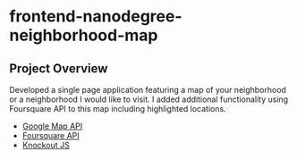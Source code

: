 frontend-nanodegree-neighborhood-map
===============================

Project Overview
-----------------
Developed a single page application featuring a map of your neighborhood or a neighborhood I would like to visit. I added additional functionality using Foursquare API to this map including highlighted locations.

* [Google Map API](https://developers.google.com/maps/documentation/javascript/)
* [Foursquare API](https://developer.foursquare.com/)
* [Knockout JS](http://knockoutjs.com/)
